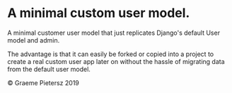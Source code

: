 # A minimal custom user model.

A minimal customer user model that just replicates Django's default User
model and admin.

The advantage is that it can easily be forked or copied into a project to
create a real custom user app later on without the hassle of migrating data
from the default user model.

© Graeme Pietersz 2019
